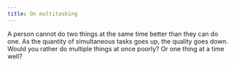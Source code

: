 ```yaml
---
title: On multitasking
---
```


A person cannot do two things at the same time better than they can do one. As the quantity of simultaneous tasks goes up, the quality goes down. Would you rather do multiple things at once poorly? Or one thing at a time well?
